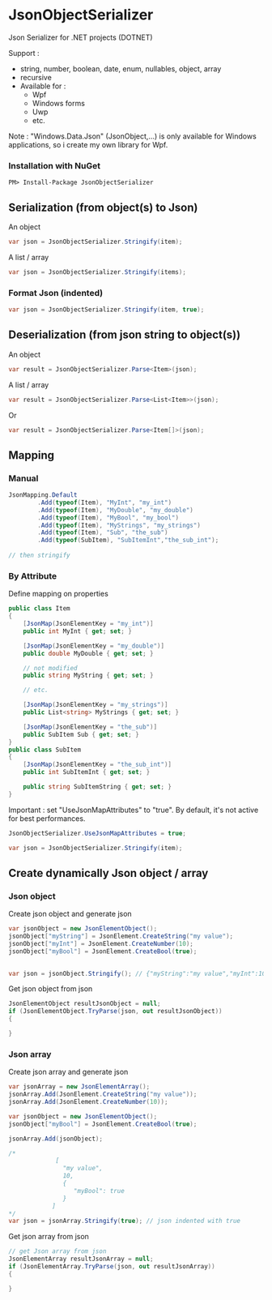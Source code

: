 # JsonObjectSerializer

Json Serializer for .NET projects (DOTNET)

Support :
- string, number, boolean, date, enum, nullables, object, array
- recursive
- Available for :
    - Wpf
    - Windows forms
    - Uwp
    - etc.

Note : "Windows.Data.Json" (JsonObject,...) is only available for Windows applications, so i create my own library for Wpf.

### Installation with NuGet

```
PM> Install-Package JsonObjectSerializer
```

## Serialization (from object(s) to Json)

An object

```cs
var json = JsonObjectSerializer.Stringify(item);
```

A list / array
```cs
var json = JsonObjectSerializer.Stringify(items);
```

### Format Json (indented)

```cs
var json = JsonObjectSerializer.Stringify(item, true);
```


## Deserialization (from json string to object(s))
An object

```cs
var result = JsonObjectSerializer.Parse<Item>(json);
```

A list / array
```cs
var result = JsonObjectSerializer.Parse<List<Item>>(json);
```
Or
```cs
var result = JsonObjectSerializer.Parse<Item[]>(json);
```

## Mapping


### Manual
```cs
JsonMapping.Default
        .Add(typeof(Item), "MyInt", "my_int")
        .Add(typeof(Item), "MyDouble", "my_double")
        .Add(typeof(Item), "MyBool", "my_bool")
        .Add(typeof(Item), "MyStrings", "my_strings")
        .Add(typeof(Item), "Sub", "the_sub")
        .Add(typeof(SubItem), "SubItemInt","the_sub_int");
                
// then stringify
```


### By Attribute

Define mapping on properties

```cs
public class Item
{
    [JsonMap(JsonElementKey = "my_int")]
    public int MyInt { get; set; }

    [JsonMap(JsonElementKey = "my_double")]
    public double MyDouble { get; set; }

    // not modified
    public string MyString { get; set; }

    // etc.

    [JsonMap(JsonElementKey = "my_strings")]
    public List<string> MyStrings { get; set; }

    [JsonMap(JsonElementKey = "the_sub")]
    public SubItem Sub { get; set; }
}
public class SubItem
{
    [JsonMap(JsonElementKey = "the_sub_int")]
    public int SubItemInt { get; set; }

    public string SubItemString { get; set; }
}
```

Important : set "UseJsonMapAttributes" to "true". By default, it's not active for best performances.

```cs
JsonObjectSerializer.UseJsonMapAttributes = true;

var json = JsonObjectSerializer.Stringify(item);
```
## Create dynamically Json object / array

### Json object

Create json object and generate json

```cs
var jsonObject = new JsonElementObject();
jsonObject["myString"] = JsonElement.CreateString("my value");
jsonObject["myInt"] = JsonElement.CreateNumber(10);
jsonObject["myBool"] = JsonElement.CreateBool(true);

            
var json = jsonObject.Stringify(); // {"myString":"my value","myInt":10,"myBool":true}
```
Get json object from json

```cs
JsonElementObject resultJsonObject = null;
if (JsonElementObject.TryParse(json, out resultJsonObject))
{

}
```

### Json array
Create json array and generate json

```cs
var jsonArray = new JsonElementArray();
jsonArray.Add(JsonElement.CreateString("my value"));
jsonArray.Add(JsonElement.CreateNumber(10));

var jsonObject = new JsonElementObject();
jsonObject["myBool"] = JsonElement.CreateBool(true);

jsonArray.Add(jsonObject);

/*
             [
               "my value",
               10,
               {
                  "myBool": true
               }
            ]
*/
var json = jsonArray.Stringify(true); // json indented with true
```

Get json array from json

```cs
// get Json array from json
JsonElementArray resultJsonArray = null;
if (JsonElementArray.TryParse(json, out resultJsonArray))
{

}
```
